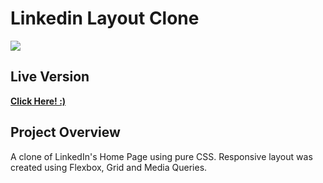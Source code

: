 # Linkedin Layout Clone  

<p>
  <img src="images/images/Screenshot (941).png">
</p>  

## Live Version  

**[Click Here! :)](/)**   

## Project Overview   

A clone of LinkedIn's Home Page using pure CSS. Responsive layout was created using Flexbox, Grid and Media Queries. 


